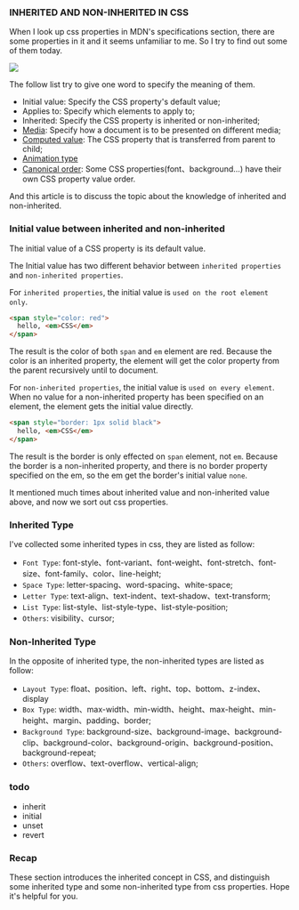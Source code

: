 <!--
abbrlink: nehdqz9q
-->

### INHERITED AND NON-INHERITED IN CSS

When I look up css properties in MDN's specifications section, there are some properties in it and it seems unfamiliar to me. So I try to find out some of them today.

![](http://with.muyunyun.cn/b22bcdb94d354d3f301cae7997d9cd17.jpg)

The follow list try to give one word to specify the meaning of them.

* Initial value: Specify the CSS property's default value;
* Applies to: Specify which elements to apply to;
* Inherited: Specify the CSS property is inherited or non-inherited;
* [Media](https://www.w3.org/TR/css3-mediaqueries/): Specify how a document is to be presented on different media;
* [Computed value](https://developer.mozilla.org/en-US/docs/Web/CSS/computed_value): The CSS property that is transferred from parent to child;
* [Animation type](https://drafts.csswg.org/web-animations/#animation-type)
* [Canonical order](https://developer.mozilla.org/en-US/docs/Glossary/Canonical_order): Some CSS properties(font、background...) have their own CSS property value order.

And this article is to discuss the topic about the knowledge of inherited and non-inherited.

### Initial value between inherited and non-inherited

The initial value of a CSS property is its default value.

The Initial value has two different behavior between `inherited properties` and `non-inherited properties`.

For `inherited properties`, the initial value is `used on the root element only`.

```html
<span style="color: red">
  hello, <em>CSS</em>
</span>
```

The result is the color of both `span` and `em` element are red. Because the color is an inherited property, the element will get the color property from the parent recursively until to document.

For `non-inherited properties`, the initial value is `used on every element`. When no value for a non-inherited property has been specified on an element, the element gets the initial value directly.

```html
<span style="border: 1px solid black">
  hello, <em>CSS</em>
</span>
```

The result is the border is only effected on `span` element, not `em`. Because the border is a non-inherited property, and there is no border property specified on the em, so the em get the border's initial value `none`.

It mentioned much times about inherited value and non-inherited value above, and now we sort out css properties.

### Inherited Type

I've collected some inherited types in css, they are listed as follow:

* `Font Type`: font-style、font-variant、font-weight、font-stretch、font-size、font-family、color、line-height;
* `Space Type`: letter-spacing、word-spacing、white-space;
* `Letter Type`: text-align、text-indent、text-shadow、text-transform;
* `List Type`: list-style、list-style-type、list-style-position;
* `Others`: visibility、cursor;

### Non-Inherited Type

In the opposite of inherited type, the non-inherited types are listed as follow:

* `Layout Type`: float、position、left、right、top、bottom、z-index、display
* `Box Type`: width、max-width、min-width、height、max-height、min-height、margin、padding、border;
* `Background Type`: background-size、background-image、background-clip、background-color、background-origin、background-position、background-repeat;
* `Others`: overflow、text-overflow、vertical-align;

### todo

* inherit
* initial
* unset
* revert

### Recap

These section introduces the inherited concept in CSS, and distinguish some inherited type and some non-inherited type from css properties. Hope it's helpful for you.